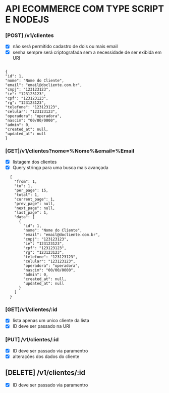 # API ECOMMERCE COM TYPE SCRIPT E NODEJS

### [POST] /v1/clientes

- [x] não será permitido cadastro de dois ou mais email
- [x] senha sempre será criptografada sem a necessidade de ser exibida em URI

```

{
"id": 1,
"nome": "Nome do Cliente",
"email": "email@docliente.com.br",
"cnpj": "123123123",
"ie": "123123123",
"cpf": "123123123",
"rg": "123123123",
"telefone": "123123123",
"celular": "123123123",
"operadora": "operadora",
"nascim": "00/00/0000",
"admin": 0,
"created_at": null,
"updated_at": null
}

```

### [GET]/v1/clientes?nome=%Nome%&email=%Email

- [x] listagem dos clientes
- [x] Query stringa para uma busca mais avançada

```
  {
    "from": 1,
    "to": 1,
    "per_page": 15,
    "total": 1,
    "current_page": 1,
    "prev_page": null,
    "next_page": null,
    "last_page": 1,
    "data": [
      {
        "id": 1,
        "nome": "Nome do Cliente",
        "email": "email@docliente.com.br",
        "cnpj": "123123123",
        "ie": "123123123",
        "cpf": "123123123",
        "rg": "123123123",
        "telefone": "123123123",
        "celular": "123123123",
        "operadora": "operadora",
        "nascim": "00/00/0000",
        "admin": 0,
        "created_at": null,
        "updated_at": null
      }
    ]
  }
```

### [GET]/v1/clientes/:id

- [x] lista apenas um unico cliente da lista
- [x] ID deve ser passado na URI

### [PUT] /v1/clientes/:id

- [x] ID deve ser passado via paramentro
- [x] alterações dos dados do cliente

## [DELETE] /v1/clientes/:id

- [x] ID deve ser passado via paramentro
